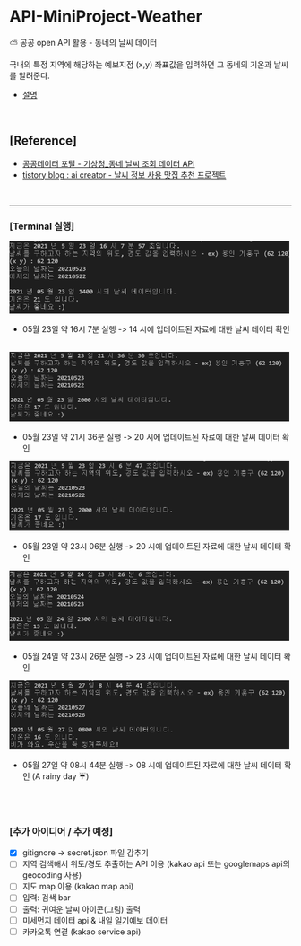 # API-MiniProject-Weather
⛅ 공공 open API 활용 - 동네의 날씨 데이터 <br>

국내의 특정 지역에 해당하는 예보지점 (x,y) 좌표값을 입력하면 그 동네의 기온과 날씨를 알려준다.

- [설명](https://velog.io/@yebinlee/Python-API-%EC%8B%A4%EC%8A%B5)


<br>


## [Reference]
- [공공데이터 포털 - 기상청_동네 날씨 조회 데이터 API](https://www.data.go.kr/tcs/dss/selectApiDataDetailView.do?publicDataPk=15057682)
- [tistory blog : ai creator - 날씨 정보 사용 맛집 추천 프로젝트](https://ai-creator.tistory.com/31)

<br>
<hr>


### [Terminal 실행]

<img src="https://github.com/YebinLeee/API-MiniProject-Weather/blob/main/img/0523-1400.PNG" width=500>

- 05월 23일 약 16시 7분 실행 -> 14 시에 업데이트된 자료에 대한 날씨 데이터 확인
<br>

<img src="https://github.com/YebinLeee/API-MiniProject-Weather/blob/main/img/0523-2000.PNG" width=500>

- 05월 23일 약 21시 36분 실행 -> 20 시에 업데이트된 자료에 대한 날씨 데이터 확인 

<img src="https://github.com/YebinLeee/API-MiniProject-Weather/blob/main/img/0523-2000-3.PNG" width=500>

- 05월 23일 약 23시 06분 실행 -> 20 시에 업데이트된 자료에 대한 날씨 데이터 확인

<img src="https://github.com/YebinLeee/API-MiniProject-Weather/blob/main/img/0524-2300.PNG" width=500>

- 05월 24일 약 23시 26분 실행 -> 23 시에 업데이트된 자료에 대한 날씨 데이터 확인

<img src="https://github.com/YebinLeee/API-MiniProject-Weather/blob/main/img/0527-0800.PNG" width=500>

- 05월 27일 약 08시 44분 실행 -> 08 시에 업데이트된 자료에 대한 날씨 데이터 확인 (A rainy day ☔️)

<br><br>


### [추가 아이디어 / 추가 예정]

- [x] gitignore -> secret.json 파일 감추기
- [ ] 지역 검색해서 위도/경도 추출하는 API 이용 (kakao api 또는 googlemaps api의 geocoding 사용)
- [ ] 지도 map 이용 (kakao map api)
- [ ] 입력: 검색 bar
- [ ] 출력: 귀여운 날씨 아이콘(그림) 출력
- [ ] 미세먼지 데이터 api & 내일 일기예보 데이터
- [ ] 카카오톡 연결 (kakao service api) 
